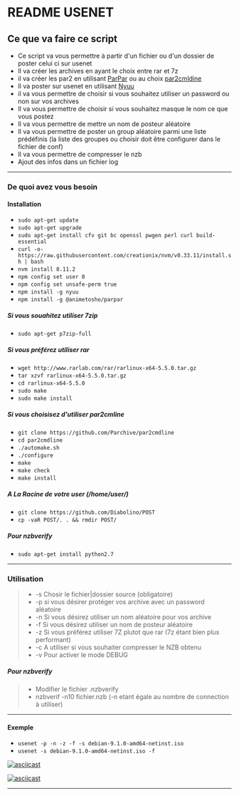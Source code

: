 # README USENET

## Ce que va faire ce script
* Ce script va vous permettre à partir d'un fichier ou d'un dossier de poster celui ci sur usenet 
* Il va créer les archives en ayant le choix entre rar et 7z
* il va créer les par2 en utilisant [ParPar](https://github.com/animetosho/ParPar "ParPar") ou au choix [par2cmldine](https://github.com/Parchive/par2cmdline "par2cmdline")
* Il va poster sur usenet en utilisant [Nyuu](https://github.com/animetosho/Nyuu "Nyuu")
* il va vous permettre de choisir si vous souhaitez utiliser un password ou non sur vos archives
* Il va vous permettre de choisir si vous souhaitez masque le nom ce que vous postez
* Il va vous permettre de mettre un nom de posteur aléatoire
* Il va vous permettre de poster un group aléatoire parmi une liste prédéfinis (la liste des groupes ou choisir doit être configurer dans le fichier de conf)
* Il va vous permettre de compresser le nzb
* Ajout des infos dans un fichier log


----------


### De quoi avez vous besoin     

#### Installation

* `sudo apt-get update`
* `sudo apt-get upgrade`
* `sudo apt-get install cfv git bc openssl pwgen perl curl build-essential`
* `curl -o- https://raw.githubusercontent.com/creationix/nvm/v0.33.11/install.sh | bash`
* `nvm install 8.11.2`
* `npm config set user 0`
* `npm config set unsafe-perm true`
* `npm install -g nyuu`
* `npm install -g @animetosho/parpar`

##### Si vous souahitez utiliser 7zip 

* `sudo apt-get p7zip-full`

##### Si vous préférez utiliser rar

* `wget http://www.rarlab.com/rar/rarlinux-x64-5.5.0.tar.gz`
* `tar xzvf rarlinux-x64-5.5.0.tar.gz`
* `cd rarlinux-x64-5.5.0`
* `sudo make`
* `sudo make install`

##### Si vous choisisez d'utiliser par2cmline

* `git clone https://github.com/Parchive/par2cmdline`
* `cd par2cmdline`
* `./automake.sh`
* `./configure`
* `make`
* `make check`
* `make install`

##### A La Racine de votre user (/home/user/)
* `git clone https://github.com/Diabolino/POST`
* `cp -vaR POST/. . && rmdir POST/`

##### Pour nzbverify
* `sudo apt-get install python2.7`

----------


### Utilisation
	

> * -s	Chosir le fichier|dossier source (obligatoire)
> * -p	si vous désirer protéger vos archive avec un password aléatoire
> * -n	Si vous désirez utiliser un nom aléatoire pour vos archive
> * -f	Si vous désirez utiliser un nom de posteur aléatoire
> * -z	Si vous préférez utiliser 7Z plutot que rar (7z étant bien plus performant)
> * -c	A utiliser si vous souhaiter compresser le NZB obtenu
> * -v	Pour activer le mode DEBUG

##### Pour nzbverify
> * Modifier le fichier .nzbverify
> * nzbverif -n10 fichier.nzb (-n etant égale au nombre de connection à utiliser)
----------


#### Exemple

* `usenet -p -n -z -f -s debian-9.1.0-amd64-netinst.iso`
* `usenet -s debian-9.1.0-amd64-netinst.iso -f`

[![asciicast](https://asciinema.org/a/HCihE7t77QTJOorNzDXLOXpQA.png)](https://asciinema.org/a/HCihE7t77QTJOorNzDXLOXpQA)

[![asciicast](https://asciinema.org/a/eUyhPRgUgKwYhKqHZvsPLraFU.png)](https://asciinema.org/a/eUyhPRgUgKwYhKqHZvsPLraFU)



----------





